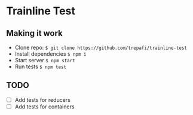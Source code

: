 # Trainline Test

## Making it work
- Clone repo: `$ git clone https://github.com/trepafi/trainline-test`
- Install dependencies `$ npm i`
- Start server `$ npm start`
- Run tests `$ npm test`

## TODO
- [ ] Add tests for reducers
- [ ] Add tests for containers
